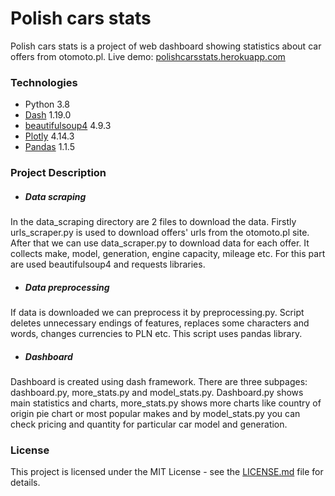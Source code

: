 # Polish cars stats

Polish cars stats is a project of web dashboard showing statistics about car offers from otomoto.pl.
Live demo: [polishcarsstats.herokuapp.com](https://polishcarsstats.herokuapp.com)

### Technologies
- Python 3.8
- [Dash](https://dash.plotly.com/) 1.19.0
- [beautifulsoup4](https://pypi.org/project/beautifulsoup4/) 4.9.3
- [Plotly](https://plotly.com/python/) 4.14.3
- [Pandas](https://pandas.pydata.org/) 1.1.5

### Project Description

- ##### Data scraping
In the data_scraping directory are 2 files to download the data. Firstly urls_scraper.py is used to download offers' urls from the otomoto.pl site. 
After that we can use data_scraper.py to download data for each offer. It collects make, model, generation, engine capacity, mileage etc.
For this part are used beautifulsoup4 and requests libraries.

- ##### Data preprocessing
If data is downloaded we can preprocess it by preprocessing.py. Script deletes unnecessary endings of features, 
replaces some characters and words, changes currencies to PLN etc. This script uses pandas library.

- ##### Dashboard
Dashboard is created using dash framework. There are three subpages: dashboard.py, more_stats.py and model_stats.py.
Dashboard.py shows main statistics and charts, more_stats.py shows more charts like country of origin pie chart or most popular makes and
by model_stats.py you can check pricing and quantity for particular car model and generation.

### License 
This project is licensed under the MIT License - see the [LICENSE.md](LICENSE.md) file for details.